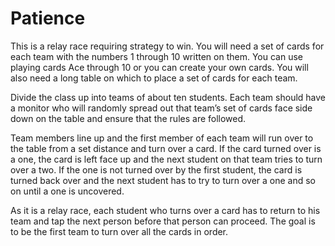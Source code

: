 # Patience

This is a relay race requiring strategy to win. You will need a set of cards for each team with the numbers 1 through 10 written
on them. You can use playing cards Ace through 10 or you can create your own cards. You will also need a long table on which to place a set of cards for each team.   

Divide the class up into teams of about ten students. Each team should have a monitor who will randomly spread out that team’s set of cards face side down on the table and ensure that the rules are followed.   

Team members line up and the first member of each team will run over to the table from a set distance and turn over a card. If the card turned over is a one, the card is left face up and the next student on that team tries to turn over a two. If the one is not turned over by the first student, the card is turned back over and the next student has to try to turn over a one and so on until a one is uncovered.   

As it is a relay race, each student who turns over a card has to
return to his team and tap the next person before that person
can proceed. The goal is to be the first team to turn over all the
cards in order.